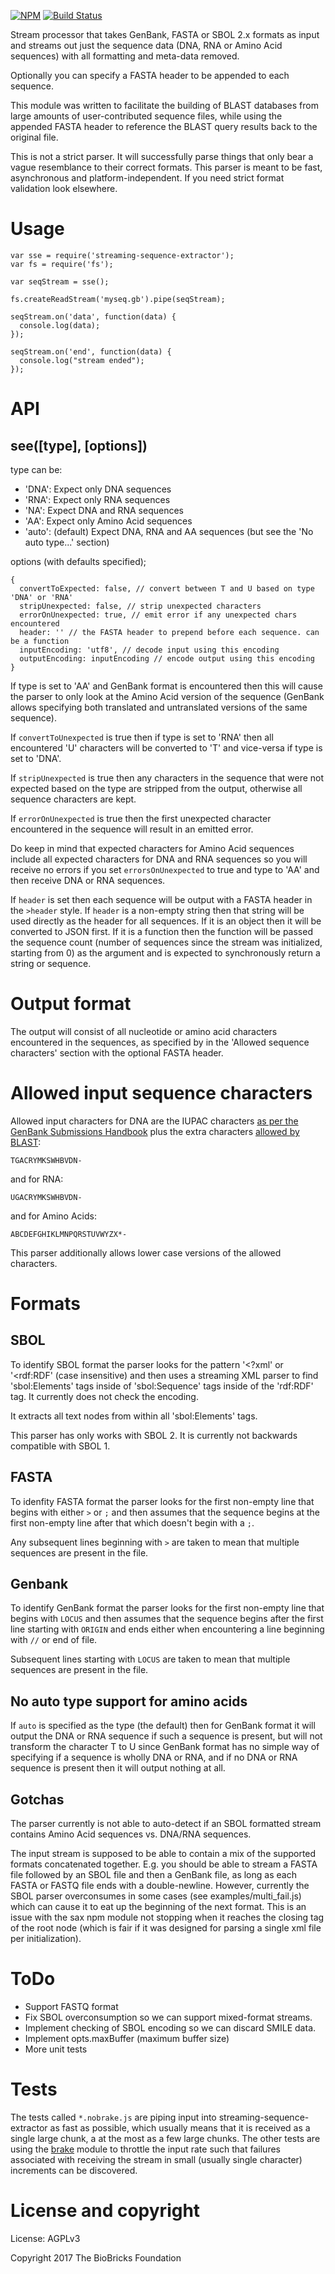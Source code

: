 [![NPM][npm-img]][npm-url]
[![Build Status][ci-img]][ci-url]

Stream processor that takes GenBank, FASTA or SBOL 2.x formats as input and streams out just the sequence data (DNA, RNA or Amino Acid sequences) with all formatting and meta-data removed. 

Optionally you can specify a FASTA header to be appended to each sequence.

This module was written to facilitate the building of BLAST databases from large amounts of user-contributed sequence files, while using the appended FASTA header to reference the BLAST query results back to the original file.

This is not a strict parser. It will successfully parse things that only bear a vague resemblance to their correct formats. This parser is meant to be fast, asynchronous and platform-independent. If you need strict format validation look elsewhere.

# Usage

```
var sse = require('streaming-sequence-extractor');
var fs = require('fs');

var seqStream = sse();

fs.createReadStream('myseq.gb').pipe(seqStream);

seqStream.on('data', function(data) {
  console.log(data);
});

seqStream.on('end', function(data) {
  console.log("stream ended");
});
```

# API

## see([type], [options])

type can be:

* 'DNA': Expect only DNA sequences
* 'RNA': Expect only RNA sequences
* 'NA': Expect DNA and RNA sequences
* 'AA': Expect only Amino Acid sequences
* 'auto': (default) Expect DNA, RNA and AA sequences (but see the 'No auto type...' section)

options (with defaults specified);

```
{
  convertToExpected: false, // convert between T and U based on type 'DNA' or 'RNA'
  stripUnexpected: false, // strip unexpected characters
  errorOnUnexpected: true, // emit error if any unexpected chars encountered
  header: '' // the FASTA header to prepend before each sequence. can be a function
  inputEncoding: 'utf8', // decode input using this encoding
  outputEncoding: inputEncoding // encode output using this encoding
}
```

If type is set to 'AA' and GenBank format is encountered then this will cause the parser to only look at the Amino Acid version of the sequence (GenBank allows specifying both translated and untranslated versions of the same sequence). 

If `convertToUnexpected` is true then if type is set to 'RNA' then all encountered 'U' characters will be converted to 'T' and vice-versa if type is set to 'DNA'. 

If `stripUnexpected` is true then any characters in the sequence that were not expected based on the type are stripped from the output, otherwise all sequence characters are kept.

If `errorOnUnexpected` is true then the first unexpected character encountered in the sequence will result in an emitted error. 

Do keep in mind that expected characters for Amino Acid sequences include all expected characters for DNA and RNA sequences so you will receive no errors if you set `errorsOnUnexpected` to true and type to 'AA' and then receive DNA or RNA sequences.

If `header` is set then each sequence will be output with a FASTA header in the `>header` style. If `header` is a non-empty string then that string will be used directly as the header for all sequences. If it is an object then it will be converted to JSON first. If it is a function then the function will be passed the sequence count (number of sequences since the stream was initialized, starting from 0) as the argument and is expected to synchronously return a string or sequence.

# Output format

The output will consist of all nucleotide or amino acid characters encountered in the sequences, as specified by in the 'Allowed sequence characters' section with the optional FASTA header.

# Allowed input sequence characters

Allowed input characters for DNA are the IUPAC characters [as per the GenBank Submissions Handbook](https://www.ncbi.nlm.nih.gov/books/NBK53702/#gbankquickstart.if_i_don_t_know_the_base) plus the extra characters [allowed by BLAST](https://blast.ncbi.nlm.nih.gov/Blast.cgi?CMD=Web&PAGE_TYPE=BlastDocs&DOC_TYPE=BlastHelp):

```
TGACRYMKSWHBVDN-
```

and for RNA:

```
UGACRYMKSWHBVDN-
```

and for Amino Acids:

```
ABCDEFGHIKLMNPQRSTUVWYZX*-
```

This parser additionally allows lower case versions of the allowed characters.

# Formats

## SBOL

To identify SBOL format the parser looks for the pattern '<?xml' or '<rdf:RDF' (case insensitive) and then uses a streaming XML parser to find 'sbol:Elements' tags inside of 'sbol:Sequence' tags inside of the 'rdf:RDF' tag. It currently does not check the encoding.

It extracts all text nodes from within all 'sbol:Elements' tags.

This parser has only works with SBOL 2. It is currently not backwards compatible with SBOL 1.

## FASTA

To idenfity FASTA format the parser looks for the first non-empty line that begins with either `>` or `;` and then assumes that the sequence begins at the first non-empty line after that which doesn't begin with a `;`.  

Any subsequent lines beginning with `>` are taken to mean that multiple sequences are present in the file.

## Genbank

To identify GenBank format the parser looks for the first non-empty line that begins with `LOCUS` and then assumes that the sequence begins after the first line starting with `ORIGIN` and ends either when encountering a line beginning with `//` or end of file.

Subsequent lines starting with `LOCUS` are taken to mean that multiple sequences are present in the file.

## No auto type support for amino acids

If `auto` is specified as the type (the default) then for GenBank format it will output the DNA or RNA sequence if such a sequence is present, but will not transform the character T to U since GenBank format has no simple way of specifying if a sequence is wholly DNA or RNA, and if no DNA or RNA sequence is present then it will output nothing at all.

## Gotchas

The parser currently is not able to auto-detect if an SBOL formatted stream contains Amino Acid sequences vs. DNA/RNA sequences.

The input stream is supposed to be able to contain a mix of the supported formats concatenated together. E.g. you should be able to stream a FASTA file followed by an SBOL file and then a GenBank file, as long as each FASTA or FASTQ file ends with a double-newline. However, currently the SBOL parser overconsumes in some cases (see examples/multi_fail.js) which can cause it to eat up the beginning of the next format. This is an issue with the sax npm module not stopping when it reaches the closing tag of the root node (which is fair if it was designed for parsing a single xml file per initialization).

# ToDo

* Support FASTQ format
* Fix SBOL overconsumption so we can support mixed-format streams.
* Implement checking of SBOL encoding so we can discard SMILE data.
* Implement opts.maxBuffer (maximum buffer size)
* More unit tests

# Tests

The tests called `*.nobrake.js` are piping input into streaming-sequence-extractor as fast as possible, which usually means that it is received as a single large chunk, a at the most as a few large chunks. The other tests are using the [brake](https://www.npmjs.com/package/brake) module to throttle the input rate such that failures associated with receiving the stream in small (usually single character) increments can be discovered.

# License and copyright

License: AGPLv3

Copyright 2017 The BioBricks Foundation

[ci-img]: https://travis-ci.org/biobricks/streaming-sequence-extractor.svg?branch=master
[ci-url]: https://travis-ci.org/biobricks/streaming-sequence-extractor
[npm-img]: https://nodei.co/npm/streaming-sequence-extractor.png
[npm-url]: https://nodei.co/npm/streaming-sequence-extractor/
